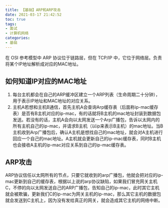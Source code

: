 ```yaml
---
title: 【基础】ARP和ARP攻击
date: 2021-03-17 21:42:52
toc: true
tags:
- 面试 
- 计算机网络
categories:
- 基础
---
```


在 OSI 参考模型中 ARP 协议位于链路层，但在 TCP/IP 中，它位于网络层。负责将某个IP地址解析成对应的MAC地址。

<!-- more -->
## 如何知道IP对应的MAC地址
1. 每台主机都会在自己的ARP缓冲区建立一个ARP列表（生命周期二十分钟），用于表示IP地址和MAC地址的对应关系。
2. 主机A若想和主机B通信，首先主机A会查询Arp缓存表（后面称ip-mac缓存表）是否有B主机对应的ip-mac，有的话就将B主机的mac地址封装到数据包发送。若没有的话，主机A会向以太网发送一个Arp广播包，告诉以太网内的所有主机自己的ip-mac，并请求B主机（以ip来表示B主机）的mac地址。当B主机收到Arp广播包后，确认A主机是想找自己的mac地址，就会对A主机进行回应一个自己的mac地址。A主机就会更新自己的ip-mac缓存表，同时B主机也会接收A主机的ip-mac对应关系到自己的ip-mac缓存表。

## ARP攻击
ARP协议信任以太网所有的节点，只要它就收到的arp广播包，他就会把对应的ip-mac更新到自己的缓存表，根据以上说的arp协议缺陷，如果我们冒充网关主机C，不停的向以太网发送自己的ARP广播包，告知自己的ip-mac，此时其它主机就会被欺骗，更新我们C的ip-mac为网关主机的ip-mac，那么其它主机的数据包就会发送到C主机上，因为没有发给真正的网关，就会造成其它主机的网络中断。
